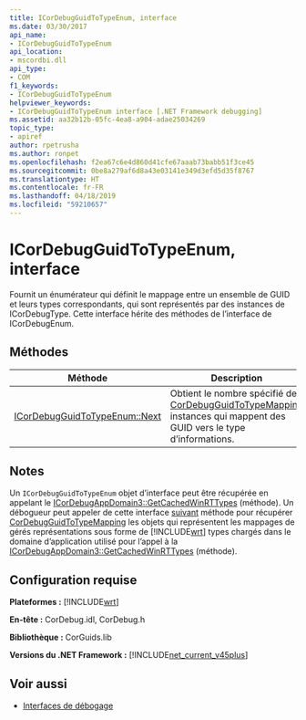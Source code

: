 ```yaml
---
title: ICorDebugGuidToTypeEnum, interface
ms.date: 03/30/2017
api_name:
- ICorDebugGuidToTypeEnum
api_location:
- mscordbi.dll
api_type:
- COM
f1_keywords:
- ICorDebugGuidToTypeEnum
helpviewer_keywords:
- ICorDebugGuidToTypeEnum interface [.NET Framework debugging]
ms.assetid: aa32b12b-05fc-4ea8-a904-adae25034269
topic_type:
- apiref
author: rpetrusha
ms.author: ronpet
ms.openlocfilehash: f2ea67c6e4d860d41cfe67aaab73babb51f3ce45
ms.sourcegitcommit: 0be8a279af6d8a43e03141e349d3efd5d35f8767
ms.translationtype: HT
ms.contentlocale: fr-FR
ms.lasthandoff: 04/18/2019
ms.locfileid: "59210657"
---
```

# <a name="icordebugguidtotypeenum-interface"></a>ICorDebugGuidToTypeEnum, interface
Fournit un énumérateur qui définit le mappage entre un ensemble de GUID et leurs types correspondants, qui sont représentés par des instances de ICorDebugType. Cette interface hérite des méthodes de l’interface de ICorDebugEnum.  
  
## <a name="methods"></a>Méthodes  
  
|Méthode|Description|  
|------------|-----------------|  
|[ICorDebugGuidToTypeEnum::Next](../../../../docs/framework/unmanaged-api/debugging/icordebugguidtotypeenum-next-method.md)|Obtient le nombre spécifié de [CorDebugGuidToTypeMapping](../../../../docs/framework/unmanaged-api/debugging/cordebugguidtotypemapping-structure.md) instances qui mappent des GUID vers le type d’informations.|  
  
## <a name="remarks"></a>Notes  
 Un `ICorDebugGuidToTypeEnum` objet d’interface peut être récupérée en appelant le [ICorDebugAppDomain3::GetCachedWinRTTypes](../../../../docs/framework/unmanaged-api/debugging/icordebugappdomain3-getcachedwinrttypes-method.md) (méthode). Un débogueur peut appeler de cette interface [suivant](../../../../docs/framework/unmanaged-api/debugging/icordebugguidtotypeenum-next-method.md) méthode pour récupérer [CorDebugGuidToTypeMapping](../../../../docs/framework/unmanaged-api/debugging/cordebugguidtotypemapping-structure.md) les objets qui représentent les mappages de gérés représentations sous forme de [!INCLUDE[wrt](../../../../includes/wrt-md.md)] types chargés dans le domaine d’application utilisé pour l’appel à la [ICorDebugAppDomain3::GetCachedWinRTTypes](../../../../docs/framework/unmanaged-api/debugging/icordebugappdomain3-getcachedwinrttypes-method.md) (méthode).  
  
## <a name="requirements"></a>Configuration requise  
 **Plateformes :** [!INCLUDE[wrt](../../../../includes/wrt-md.md)]  
  
 **En-tête :** CorDebug.idl, CorDebug.h  
  
 **Bibliothèque :** CorGuids.lib  
  
 **Versions du .NET Framework :** [!INCLUDE[net_current_v45plus](../../../../includes/net-current-v45plus-md.md)]  
  
## <a name="see-also"></a>Voir aussi

- [Interfaces de débogage](../../../../docs/framework/unmanaged-api/debugging/debugging-interfaces.md)
